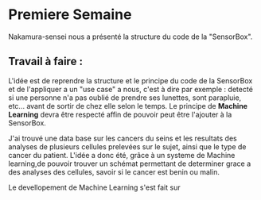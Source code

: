 # Premiere Semaine

Nakamura-sensei nous a présenté la structure du code de la "SensorBox".

## Travail à faire :

L'idée est de reprendre la structure et le principe du code de la SensorBox et de l'appliquer a un "use case" a nous, c'est à dire par exemple : detecté si une personne n'a pas oublié de prendre ses lunettes, sont parapluie, etc... avant de sortir de chez elle selon le temps. 
Le principe de __Machine Learning__ devra être respecté affin de pouvoir peut être l'ajouter à la SensorBox.

J'ai trouvé une data base sur les cancers du seins et les resultats des analyses de plusieurs cellules prelevées sur le sujet, ainsi que le type de cancer du patient.
L'idée a donc été, grâce à un systeme de Machine learning,de pouvoir trouver un schémat permettant de determiner grace a des analyses des cellules, savoir si le cancer est benin ou malin.

Le devellopement de Machine Learning s'est fait sur 
